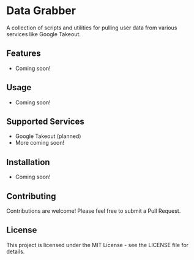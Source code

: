 # Data Grabber

A collection of scripts and utilities for pulling user data from various services like Google Takeout.

## Features

- Coming soon!

## Usage

- Coming soon!

## Supported Services

- Google Takeout (planned)
- More coming soon!

## Installation

- Coming soon!

## Contributing

Contributions are welcome! Please feel free to submit a Pull Request.

## License

This project is licensed under the MIT License - see the LICENSE file for details.
